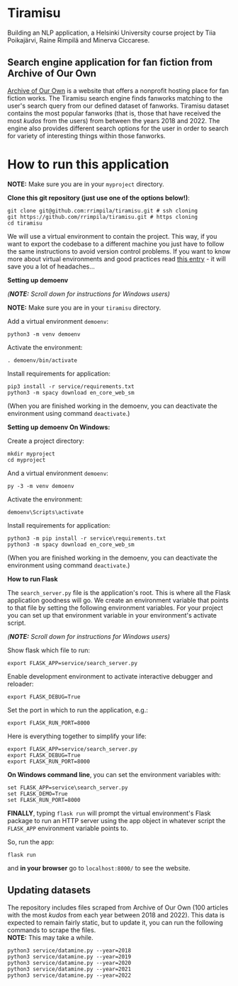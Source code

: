 # Tiramisu
Building an NLP application, a Helsinki University course project by Tiia Poikajärvi, Raine Rimpilä and Minerva Ciccarese.

## Search engine application for fan fiction from Archive of Our Own

[Archive of Our Own](https://archiveofourown.org/) is a website that offers a nonprofit hosting place for fan fiction works. The Tiramisu search engine finds fanworks matching to the user's search query from our defined dataset of fanworks. Tiramisu dataset contains the most popular fanworks (that is, those that have received the most *kudos* from the users) from between the years 2018 and 2022. The engine also provides different search options for the user in order to search for variety of interesting things within those fanworks.

# How to run this application

__NOTE:__ Make sure you are in your `myproject` directory.

__Clone this git repository (just use one of the options below!)__:

```
git clone git@github.com:rrimpila/tiramisu.git # ssh cloning
git https://github.com/rrimpila/tiramisu.git # https cloning
cd tiramisu
```

We will use a virtual environment to contain the project. This way, if you want to export the codebase to a different machine you just have to follow the same instructions to avoid version control problems. If you want to know more about virtual environments and good practices read [this entry](https://docs.python-guide.org/dev/virtualenvs/) - it will save you a lot of headaches...

__Setting up demoenv__

*(__NOTE:__ Scroll down for instructions for Windows users)*  


__NOTE:__ Make sure you are in your `tiramisu` directory.  

Add a virtual environment `demoenv`:

```
python3 -m venv demoenv
```

Activate the environment:

```
. demoenv/bin/activate
```

Install requirements for application:

```
pip3 install -r service/requirements.txt
python3 -m spacy download en_core_web_sm
```

(When you are finished working in the demoenv, you can deactivate the environment using command ```deactivate```.)  


__Setting up demoenv On Windows:__

Create a project directory:

```
mkdir myproject
cd myproject
```

And a virtual environment `demoenv`:

```
py -3 -m venv demoenv
```

Activate the environment:

```
demoenv\Scripts\activate
```

Install requirements for application:

```
python3 -m pip install -r service\requirements.txt
python3 -m spacy download en_core_web_sm

```

(When you are finished working in the demoenv, you can deactivate the environment using command ```deactivate```.)  


__How to run Flask__

The `search_server.py` file is the application's root. This is where all the Flask application goodness will go.  We create an environment variable that points to that file by setting the following environment variables. For your project you can set up that environment variable in your environment's activate script.

*(__NOTE:__ Scroll down for instructions for Windows users)*

Show flask which file to run:

```
export FLASK_APP=service/search_server.py
```

Enable development environment to activate interactive debugger and reloader:

```
export FLASK_DEBUG=True
```

Set the port in which to run the application, e.g.:

```
export FLASK_RUN_PORT=8000
```

Here is everything together to simplify your life:
```
export FLASK_APP=service/search_server.py
export FLASK_DEBUG=True
export FLASK_RUN_PORT=8000
```

__On Windows command line__, you can set the environment variables with:

```
set FLASK_APP=service\search_server.py
set FLASK_DEMO=True
set FLASK_RUN_PORT=8000
```
  
  
__FINALLY__, typing `flask run` will prompt the virtual environment's Flask package to run an HTTP server using the app object in whatever script the `FLASK_APP` environment variable points to.

So, run the app:

```
flask run
```

and __in your browser__ go to `localhost:8000/` to see the website.

## Updating datasets

The repository includes files scraped from Archive of Our Own (100 articles with the most *kudos* from each year between 2018 and 2022). This data is expected to remain fairly static, but to update it, you can run the following commands to scrape the files.  
__NOTE:__ This may take a while.

```
python3 service/datamine.py --year=2018
python3 service/datamine.py --year=2019
python3 service/datamine.py --year=2020
python3 service/datamine.py --year=2021
python3 service/datamine.py --year=2022

```
